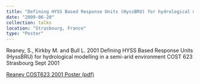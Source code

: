 ```yaml
---
title: "Defining HYSS Based Response Units (HyssBRU) for hydrological modelling in a semi-arid environment"
date: "2009-06-20"
collection: talks
location: "Strasbourg, France"
type: "Poster"
---
```


Reaney, S., Kirkby M. and Bull L. 2001 Defining HYSS Based Response Units (HyssBRU) for hydrological modelling in a semi-arid environment COST 623 Strasbourg Sept 2001

[Reaney COST623 2001 Poster (pdf)](reaney_cost623_2001.pdf)
